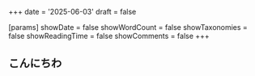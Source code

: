 +++
date = '2025-06-03'
draft = false

[params]
    showDate = false
    showWordCount = false
    showTaxonomies = false
    showReadingTime = false
    showComments = false
+++

## こんにちわ
